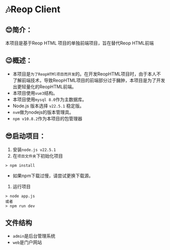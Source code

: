 
# 🎶Reop Client
## 😊简介：
本项目是基于Reop HTML 项目的单独前端项目，旨在替代Reop HTML前端
## 😉概述：
 - 本项目是`为了ReopHTMl项目而开发`的。在开发ReopHTML项目时，由于本人不了解前端技术，导致ReopHTML项目的前端部分过于臃肿，本项目是为了开发出更轻量化的ReopHTML前端。
 - 本项目使用`vue3`结构。
 - 本项目使用`mysql 8.0`作为主数据库。
 - Node.js 版本选择 `v22.5.1` 稳定版。
 - `nvm`做为nodejs的版本管理具。
 - `npm v10.8.2`作为本项目的包管理器

 ## 😎启动项目：
 1. 安装`node.js v22.5.1`
 2. 在`项目文件夹`下初始化项目
``` shell
> npm install
```
- 如果npm下载过慢，请尝试更换下载源。


1. 运行项目
``` shell
> node app.js
或者
> npm run dev
```
## 文件结构
- `admin`是后台管理系统
- `web`是门户网站
